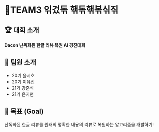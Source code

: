 # 🔐TEAM3 읶겄돆 핶돆핶볶싞짂

## 🏆 대회 소개
**Dacon 난독화된 한글 리뷰 복원 AI 경진대회**

## 👥 팀원 소개
- 20기 윤시호
- 20기 이유진
- 21기 강준석
- 21기 은지현

## 🎯 목표 (Goal)
난독화된 한글 리뷰를 원래의 명확한 내용의 리뷰로 복원하는 알고리즘을 개발하기!

